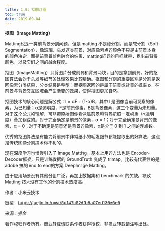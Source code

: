 ```yaml
---
title: 1.01 抠图介绍
toc: true
date: 2019-09-04
---
```

**抠图（Image Matting）**

Matting也是一类前背景分割问题，但是 matting 不是硬分割，而是软分割（Soft Segmentation），像玻璃、头发这类前景，对应像素点的颜色不只是由前景本身的颜色决定，而是前背景颜色融合的结果，matting问题的目标就是，找出前背景颜色，以及它们之间的融合程度。

抠图（ImageMatting）只将图片分成前景和背景两块，目的是拿到前景，好的抠图算法会对于头发等细节的处理效果比较精确。抠图和分割的重要区别是分割是返回像素分类结果，分类结果是整型；而抠图返回的是属于前景或背景的概率 p，在前景与背景交互区域会产生渐变的效果，使得抠图更加自然。

抠图技术的核心问题是解公式：I = αF + (1-α)B，其中 I 是图像当前可观察的像素，为已知量；α是透明度，F是前景像素，B是背景像素，这三个变量为未知量。对于这个公式的理解，可以把原始图像看做是前景和背景按照一定权重（α透明度）叠加组成的。对于完全确定是前景的像素，α = 1；对于完全确定是背景的像素，α = 0；对于不确定是前景还是背景的像素，α是介于 0 到 1 之间的浮点数。

优秀的抠图算法是有能力将前景中非常细小的毛发细节都能提取出的好算法，这点是传统图像分割技术做不到的。

现在深度学习也慢慢引入了 Image Matting，基本上用的方法也是 Encoder-Decoder框架，只是训练数据的 GroundTruth 变成了 trimap。比较有代表性的是 adobe 搞的 end to end的方案 DeepImage Matting。

由于应用场景没有其他分割广泛，再加上数据集和 benchmark 的欠缺，导致 Matting 技术没有其他的分割技术热度高。

作者：小米云技术

链接：https://juejin.im/post/5d147c526fb9a07ed136e6e6

来源：掘金

著作权归作者所有。商业转载请联系作者获得授权，非商业转载请注明出处。
